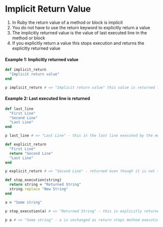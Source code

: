 # Implicit Return Value

1. In Ruby the return value of a method or block is implicit
2. You do not have to use the return keyword to explicitly return a value
3. The implicitly returned value is the value of last executed line in the method or block
4. If you explicitly return a value this stops execution and returns the explicitly returned value

#### Example 1: Implicitly returned value
```ruby
def implicit_return
  "Implicit return value"
end

p implicit_return # => "Implicit return value" this value is returned from the method even though we did not explicitly return it
```
#### Example 2: Last executed line is returned
```ruby
def last_line
  "First Line"
  "Second Line"
  "Last Line"
end

p last_line # => "Last Line" - this is the last line executed by the method and so is returned

def explicit_return
  "First Line"
  return "Second Line"
  "Last Line"
end

p explicit_return # => "Second Line" - returned even though it is not the last line because it is returned explicitly

def stop_execution(string)
  return string = "Returned String"
  string.replace "New String"
end

a = "Some string"

p stop_execution(a) # => "Returned String" - this is explicitly returned

p a # => "Some string" - a is unchanged as return stops method execution so string.replace is never run
```